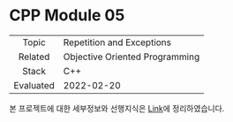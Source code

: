 # CPP Module 05

|           |                                |
| :-------: | ------------------------------ |
|   Topic   | Repetition and Exceptions      |
|  Related  | Objective Oriented Programming |
|   Stack   | C++                            |
| Evaluated | 2022-02-20                     |

본 프로젝트에 대한 세부정보와 선행지식은 [Link](https://24siefil.oopy.io/959e564b-beab-4fc0-b9d4-995f11a9326c)에 정리하였습니다.
